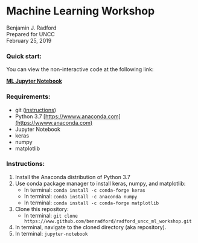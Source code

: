 # Machine Learning Workshop

Benjamin J. Radford  
Prepared for UNCC  
February 25, 2019  

### Quick start:

You can view the non-interactive code at the following link:  

[**ML Jupyter Notebook**](https://github.com/benradford/radford_uncc_ml_workshop/blob/master/radford_ml_workshop.ipynb)

### Requirements:

* git ([instructions](https://git-scm.com/book/en/v2/Getting-Started-Installing-Git))
* Python 3.7 [https://wwww.anaconda.com](https://wwww.anaconda.com)
* Jupyter Notebook 
* keras
* numpy
* matplotlib

### Instructions:

1. Install the Anaconda distribution of Python 3.7
2. Use conda package manager to install keras, numpy, and matplotlib:
    * In terminal: `conda install -c conda-forge keras`
    * In terminal: `conda install -c anaconda numpy`
    * In terminal: `conda install -c conda-forge matplotlib`
3. Clone this repository:
    * In terminal: `git clone https://www.github.com/benradford/radford_uncc_ml_workshop.git`
4. In terminal, navigate to the cloned directory (aka repository).
5. In terminal: `jupyter-notebook`


